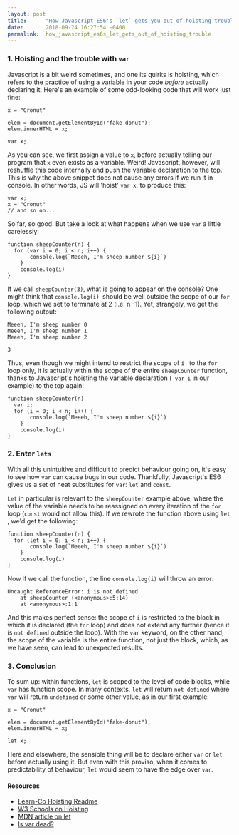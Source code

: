 ```yaml
---
layout: post
title:      "How Javascript ES6's `let` gets you out of hoisting trouble"
date:       2018-09-24 16:27:54 -0400
permalink:  how_javascript_es6s_let_gets_out_of_hoisting_trouble
---
```


### 1. Hoisting and the trouble with `var` 

Javascript is a bit weird sometimes, and one its quirks is hoisting, which refers to the practice of using a variable in your code *before*  actually declaring it. Here's an example of some odd-looking code that will work just fine:


```
x = "Cronut"

elem = document.getElementById("fake-donut");  
elem.innerHTML = x; 

var x;
```

As you can see, we first assign a value to `x`, before actually telling our program that `x` even exists as a variable. Weird! Javascript, however, will reshuffle this code internally and push the variable declaration to the top. This is why the above snippet does not cause any errors if we run it in console. In other words, JS will 'hoist' `var x`, to produce this: 

```
var x;
x = "Cronut"
// and so on...
```

So far, so good. But take a look at what happens when we use `var` a little carelessly: 

```
function sheepCounter(n) {
  for (var i = 0; i < n; i++) {
	   console.log(`Meeeh, I'm sheep number ${i}`)
	}
	console.log(i)
}
```


If we call `sheepCounter(3)`, what is going to appear on the console? One might think that `console.log(i) `should be well outside the scope of our `for` loop, which we set to terminate at 2 (i.e. n -1). Yet, strangely, we get the following output: 

```
Meeeh, I'm sheep number 0
Meeeh, I'm sheep number 1
Meeeh, I'm sheep number 2

3
```

Thus, even though we might intend to restrict the scope of `i ` to the `for` loop only, it is actually within the scope of the entire `sheepCounter` function, thanks to Javascript's hoisting the variable declaration (` var i` in our example) to the top again: 

```
function sheepCounter(n) 
  var i;
  for (i = 0; i < n; i++) {
	   console.log(`Meeeh, I'm sheep number ${i}`)
	}
	console.log(i)
}
```
### 2. Enter `lets`

With all this unintuitive and difficult to predict behaviour going on, it's easy to see how `var` can cause bugs in our code. Thankfully, Javascript's ES6 gives us a set of neat substitutes for `var`: `let` and `const`.

`Let` in particular is relevant to the `sheepCounter` example above, where the value of the variable needs to be reassigned on every iteration of the `for` loop (`const` would not allow this). If we rewrote the function above using `let `, we'd get the following:

```
function sheepCounter(n) {
  for (let i = 0; i < n; i++) {
	   console.log(`Meeeh, I'm sheep number ${i}`)
	}
	console.log(i)
}
```

Now if we call the function, the line `console.log(i)` will throw an error:

```
Uncaught ReferenceError: i is not defined
    at sheepCounter (<anonymous>:5:14)
    at <anonymous>:1:1
```
And this makes perfect sense: the scope of `i` is restricted to the block in which it is declared (the `for` loop) and does not extend any further (hence it is `not defined` outside the loop). With the `var` keyword, on the other hand, the scope of the variable is the entire function, not just the block, which, as we have seen, can lead to unexpected results.

### 3. Conclusion 

To sum up: within functions, `let` is scoped to the level of code blocks, while `var` has function scope. In many contexts, `let` will return `not defined` where `var` will return `undefined` or some other value, as in our first example:


```
x = "Cronut"

elem = document.getElementById("fake-donut");  
elem.innerHTML = x; 

let x;
```

Here and elsewhere, the sensible thing will be to declare either `var` or `let` before actually using it. But even with this proviso, when it comes to predictability of behaviour, `let` would seem to have the edge over `var`. 

#### Resources
* [Learn-Co Hoisting Readme](https://learn.co/lessons/js-hoisting-readme)
* [W3 Schools on Hoisting](https://www.w3schools.com/js/js_hoisting.asp)
* [MDN article on let](https://developer.mozilla.org/en-US/docs/Web/JavaScript/Reference/Statements/let)
* [Is var dead?](https://wesbos.com/is-var-dead)

